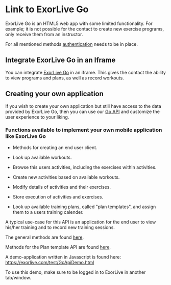 # Link to ExorLive Go

ExorLive Go is an HTML5 web app with some limited functionality. For example; it is not possible for the contact to create new exercise programs, only receive them from an instructor.

For all mentioned methods [authentication](/authentication.md) needs to be in place.

## Integrate ExorLive Go in an Iframe

You can integrate [ExorLive Go](/partnerlink_exorlivego.md) in an iframe. This gives the contact the ability to view programs and plans, as well as record workouts.

## Creating your own application
If you wish to create your own application but still have access to the data provided by ExorLive Go, then you can use our [Go API](/goclient_restapi.md) and customize the user experience to your liking.

### Functions available to implement your own mobile application like ExorLive Go

- Methods for creating an end user client.

- Look up available workouts.

- Browse this users activities, including the exercises within activities.

- Create new activities based on available workouts.

- Modify details of activities and their exercises.

- Store execution of activities and exercises.

- Look up available training plans, called "plan templates", and assign them to a users training calender.

A typical use-case for this API is an application for the end user to view his/her training and to record new training sessions.

The general methods are found [here](/api/goclient.md).

Methods for the Plan template API are found [here](/api/plantemplate.md).

A demo-application written in Javascript is found here: https://exorlive.com/test/GoApiDemo.html

To use this demo, make sure to be logged in to ExorLive in another tab/window.
